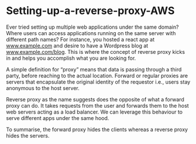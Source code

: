# Setting-up-a-reverse-proxy-AWS

Ever tried setting up multiple web applications under the same domain? Where users can access applications running on the same server with different path names? For instance, you hosted a react app at www.example.com and desire to have a Wordpress blog at www.example.com/blog. This is where the concept of reverse proxy kicks in and helps you accomplish what you are looking for.

A simple definition for “proxy” means that data is passing through a third party, before reaching to the actual location. Forward or regular proxies are servers that encapsulate the original identity of the requestor i.e., users stay anonymous to the host server.

Reverse proxy as the name suggests does the opposite of what a forward proxy can do. It takes requests from the user and forwards them to the host web servers acting as a load balancer. We can leverage this behaviour to serve different apps under the same hood.

To summarise, the forward proxy hides the clients whereas a reverse proxy hides the servers.
